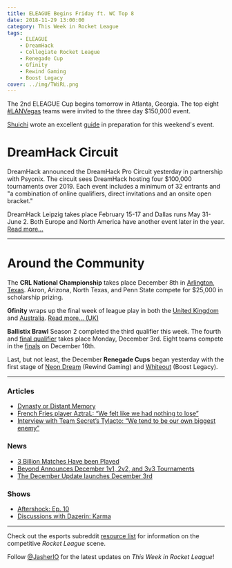 ```yaml
---
title: ELEAGUE Begins Friday ft. WC Top 8
date: 2018-11-29 13:00:00
category: This Week in Rocket League
tags:
    - ELEAGUE
    - DreamHack
    - Collegiate Rocket League
    - Renegade Cup
    - Gfinity
    - Rewind Gaming
    - Boost Legacy
cover: ../img/TWiRL.png
---
```


The 2nd ELEAGUE Cup begins tomorrow in Atlanta, Georgia. The top eight [#LANVegas](https://liquipedia.net/rocketleague/Rocket_League_Championship_Series/Season_6) teams were invited to the three day \$150,000 event.

[Shuichi](https://www.reddit.com/user/ShuichiRL) wrote an excellent [guide](https://www.reddit.com/r/RocketLeague/comments/a0xpvg/a_guide_to_watch_the_eleague_cup_rocket_league/) in preparation for this weekend's event.

# DreamHack Circuit

DreamHack announced the DreamHack Pro Circuit yesterday in partnership with Psyonix. The circuit sees DreamHack hosting four \$100,000 tournaments over 2019. Each event includes a minimum of 32 entrants and "a combination of online qualifiers, direct invitations and an onsite open bracket."

DreamHack Leipzig takes place February 15-17 and Dallas runs May 31-June 2. Both Europe and North America have another event later in the year. [Read more...](https://company.dreamhack.com/2018/11/28/dreamhack-partnership-psyonix-launches-dreamhack-pro-circuit-featuring-4-major-rocket-league-tournaments-2019/)

---

# Around the Community

The **CRL National Championship** takes place December 8th in [Arlington, Texas](https://crl18tickets.squadup.com). Akron, Arizona, North Texas, and Penn State compete for \$25,000 in scholarship prizing.

**Gfinity** wraps up the final week of league play in both the [United Kingdom](https://liquipedia.net/rocketleague/Gfinity/UK/Elite_Series/Season_4) and [Australia](https://liquipedia.net/rocketleague/Gfinity/Australia/Elite_Series/Season_2). [Read more... (UK)](https://www.reddit.com/r/RocketLeagueEsports/comments/a17mh7/rl_gfinity_elite_series_delivered_by_dominos/)

**Ballistix Brawl** Season 2 completed the third qualifier this week. The fourth and [final qualifier](https://liquipedia.net/rocketleague/Ballistix/Brawl/Season_2/Qualifier/4) takes place Monday, December 3rd. Eight teams compete in the [finals](https://liquipedia.net/rocketleague/Ballistix/Brawl/Season_2) on December 16th.

Last, but not least, the December **Renegade Cups** began yesterday with the first stage of [Neon Dream](https://liquipedia.net/rocketleague/Renegade_Cup/Europe/Rewind_Gaming/Neon_Dream/Draft_1) (Rewind Gaming) and [Whiteout](https://liquipedia.net/rocketleague/Renegade_Cup/North_America/Boost_Legacy/Whiteout/Opening_Flurry/1) (Boost Legacy).

---

### Articles

-   [Dynasty or Distant Memory](https://www.eleague.com/rocketleague-2018/news/dynasty-or-distant-memory)
-   [French Fries player AztraL: “We felt like we had nothing to lose”](https://rocketeers.gg/interview-french-fries-pizza-rugbrod-aztral-rocketeers-thunderdome/)
-   [Interview with Team Secret’s Tylacto: “We tend to be our own biggest enemy”](https://rocketeers.gg/interview-team-secret-player-tylacto-rocketeers-thunderdome/)

### News

-   [3 Billion Matches Have been Played](https://twitter.com/RocketLeague/status/1067885846878027776)
-   [Beyond Announces December 1v1, 2v2, and 3v3 Tournaments](https://twitter.com/TeamBeyondnet/status/1067862911316561920)
-   [The December Update launches December 3rd](https://www.rocketleague.com/news/enhanced-xbox-one-x-support-december/)

### Shows

-   [Aftershock: Ep. 10](https://www.youtube.com/watch?v=ey2bKHDuKGI)
-   [Discussions with Dazerin: Karma](https://www.youtube.com/watch?v=IzP2BMUeMSc)

---

Check out the esports subreddit [resource list](https://www.reddit.com/r/RocketLeagueEsports/wiki/links) for information on the competitive _Rocket League_ scene.

Follow [@JasherIO](https://twitter.com/JasherIO) for the latest updates on _This Week in Rocket League_!
